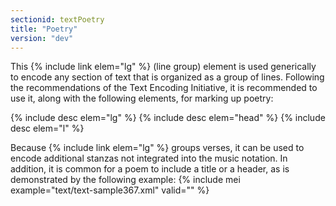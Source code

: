 ```yaml
---
sectionid: textPoetry
title: "Poetry"
version: "dev"
---
```


This {% include link elem="lg" %} (line group) element is used generically to encode any section of text that is organized as a group of lines. Following the recommendations of the Text Encoding Initiative, it is recommended to use it, along with the following elements, for marking up poetry:

  
{% include desc elem="lg" %} 
{% include desc elem="head" %} 
{% include desc elem="l" %} 
 

Because {% include link elem="lg" %} groups verses, it can be used to encode additional stanzas not integrated into the music notation. In addition, it is common for a poem to include a title or a header, as is demonstrated by the following example:
{% include mei example="text/text-sample367.xml" valid="" %}
    